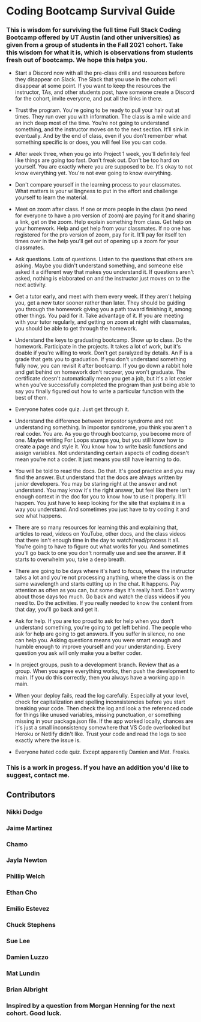 # Coding Bootcamp Survival Guide

### This is wisdom for surviving the full time Full Stack Coding Bootcamp offered by UT Austin (and other universities) as given from a group of students in the Fall 2021 cohort. Take this wisdom for what it is, which is observations from students fresh out of bootcamp. We hope this helps you. 

* Start a Discord now with all the pre-class drills and resources before they disappear on Slack. The Slack that you use in the cohort will disappear at some point. If you want to keep the resources the instructor, TAs, and other students post, have someone create a Discord for the cohort, invite everyone, and put all the links in there. 

* Trust the program. You're going to be ready to pull your hair out at times. They run over you with information. The class is a mile wide and an inch deep most of the time. You're not going to understand something, and the instructor moves on to the next section. It'll sink in eventually.  And by the end of class, even if you don't remember what something specific is or does, you will feel like you can code. 

* After week three, when you go into Project 1 week, you'll definitely feel like things are going too fast. Don't freak out. Don't be too hard on yourself. You are exactly where you are supposed to be. It's okay to not know everything yet. You're not ever going to know everything. 

* Don't compare yourself in the learning process to your classmates. What matters is your willingness to put in the effort and challenge yourself to learn the material. 

* Meet on zoom after class. If one or more people in the class (no need for everyone to have a pro version of zoom) are paying for it and sharing a link, get on the zoom. Help explain something from class. Get help on your homework. Help and get help from your classmates. If no one has registered for the pro version of zoom, pay for it. It'll pay for itself ten times over in the help you'll get out of opening up a zoom for your classmates. 

* Ask questions. Lots of questions. Listen to the questions that others are asking. Maybe you didn't understand something, and someone else asked it a different way that makes you understand it. If questions aren't asked, nothing is elaborated on and the instructor just moves on to the next activity. 

* Get a tutor early, and meet with them every week. If they aren't helping you, get a new tutor sooner rather than later. They should be guiding you through the homework giving you a path toward finishing it, among other things. You paid for it. Take advantage of it. If you are meeting with your tutor regularly, and getting on zoom at night with classmates, you should be able to get through the homework. 

* Understand the keys to graduating bootcamp. Show up to class. Do the homework. Participate in the projects. It takes a lot of work, but it's doable if you're willing to work. Don't get paralyzed by details. An F is a grade that gets you to graduation. If you don't understand something fully now, you can revisit it after bootcamp. If you go down a rabbit hole and get behind on homework don't recover, you won't graduate. The certificate doesn't automatically mean you get a job, but it's a lot easier when you've successfully completed the program than just being able to say you finally figured out how to write a particular function with the best of them. 

* Everyone hates code quiz. Just get through it. 

* Understand the difference between impostor syndrome and not understanding something. In impostor syndrome, you think you aren't a real coder. You are. As you go through bootcamp, you become more of one. Maybe writing For Loops stumps you, but you still know how to create a page and style it. You know how to write basic functions and assign variables. Not understanding certain aspects of coding doesn't mean you're not a coder. It just means you still have learning to do. 

* You will be told to read the docs. Do that. It's good practice and you may find the answer. But understand that the docs are always written by junior developers. You may be staring right at the answer and not understand. You may know it's the right answer, but feel like there isn't enough context in the doc for you to know how to use it properly. It'll happen. You just have to keep looking for the site that explains it in a way you understand. And sometimes you just have to try coding it and see what happens. 

* There are so many resources for learning this and explaining that, articles to read, videos on YouTube, other docs, and the class videos that there isn't enough time in the day to watch/read/process it all. You're going to have to figure out what works for you. And sometimes you'll go back to one you don't normally use and see the answer. If it starts to overwhelm you, take a deep breath. 

* There are going to be days where it's hard to focus, where the instructor talks a lot and you're not processing anything, where the class is on the same wavelength and starts cutting up in the chat. It happens. Pay attention as often as you can, but some days it's really hard. Don't worry about those days too much. Go back and watch the class videos if you need to. Do the activities. If you really needed to know the content from that day, you'll go back and get it. 

* Ask for help. If you are too proud to ask for help when you don't understand something, you're going to get left behind. The people who ask for help are going to get answers. If you suffer in silence, no one can help you. Asking questions means you were smart enough and humble enough to improve yourself and your understanding. Every question you ask will only make you a better coder. 

* In project groups, push to a development branch. Review that as a group. When you agree everything works, then push the development to main. If you do this correctly, then you always have a working app in main. 

* When your deploy fails, read the log carefully. Especially at your level, check for capitalization and spelling inconsistencies before you start breaking your code. Then check the log and look a the referenced code for things like unused variables, missing punctuation, or something missing in your package.json file. If the app worked locally, chances are it's just a small inconsistency somewhere that VS Code overlooked but Heroku or Netlify didn't like. Trust your code and read the logs to see exactly where the issue is. 

* Everyone hated code quiz. Except apparently Damien and Mat. Freaks. 

### This is a work in progess. If you have an addition you'd like to suggest, contact me. 

## Contributors
### Nikki Dodge
### Jaime Martinez
### Chamo
### Jayla Newton
### Phillip Welch
### Ethan Cho
### Emilio Estevez
### Chuck Stephens
### Sue Lee
### Damien Luzzo
### Mat Lundin 
### Brian Albright

### Inspired by a question from Morgan Henning for the next cohort. Good luck. 

